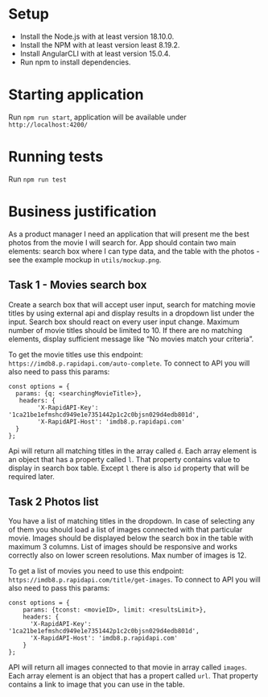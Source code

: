 # Setup
- Install the Node.js with at least version 18.10.0.
- Install the NPM with at least version least 8.19.2.
- Install AngularCLI with at least version 15.0.4.
- Run npm to install dependencies.

# Starting application
Run `npm run start`, application will be available under `http://localhost:4200/`

# Running tests
Run `npm run test`

# Business justification
As a product manager I need an application that will present me the best photos from the movie I will search for.
App should contain two main elements: search box where I can type data, and the table with the photos - see the example mockup in `utils/mockup.png`.

## Task 1 - Movies search box
Create a search box that will accept user input, search for matching movie titles by using external api and display results in a dropdown list under the input.
Search box should react on every user input change.
Maximum number of movie titles should be limited to 10.
If there are no matching elements, display sufficient message like “No movies match your criteria”.

To get the movie titles use this endpoint: `https://imdb8.p.rapidapi.com/auto-complete`.
To connect to API you will also need to pass this params:
```
const options = {
  params: {q: <searchingMovieTitle>},
   headers: {
        'X-RapidAPI-Key': '1ca21be1efmshcd949e1e7351442p1c2c0bjsn029d4edb801d',
        'X-RapidAPI-Host': 'imdb8.p.rapidapi.com'
  }
};
```

Api will return all matching titles in the array called `d`.
Each array element is an object that has a property called `l`. That property contains value to display in search box table.
Except `l` there is also `id` property that will be required later.

## Task 2 Photos list
You have a list of matching titles in the dropdown. In case of selecting any of them you should load a list of images connected with that particular movie.
Images should be displayed below the search box in the table with maximum 3 columns.
List of images should be responsive and works correctly also on lower screen resolutions.
Max number of images is 12.

To get a list of movies you need to use this endpoint: `https://imdb8.p.rapidapi.com/title/get-images`.
To connect to API you will also need to pass this params:
```
const options = {
    params: {tconst: <movieID>, limit: <resultsLimit>},
    headers: {
      'X-RapidAPI-Key': '1ca21be1efmshcd949e1e7351442p1c2c0bjsn029d4edb801d',
      'X-RapidAPI-Host': 'imdb8.p.rapidapi.com'
    }
};
```

API will return all images connected to that movie in array called `images`.
Each array element is an object that has a propert called `url`. That property contains a link to image that you can use in the table.


